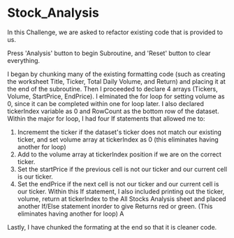 # Stock_Analysis

In this Challenge, we are asked to refactor existing code that is provided to us. 

Press 'Analysis' button to begin Subroutine, and 'Reset' button to clear everything.

I began by chunking many of the existing formatting code (such as creating the worksheet Title, Ticker, Total Daily Volume, and Return) and placing it at the end of the subroutine. Then I proceeded to declare 4 arrays (Tickers, Volume, StartPrice, EndPrice). I elminated the for loop for setting volume as 0, since it can be completed within one for loop later. I also declared tickerIndex variable as 0 and RowCount as the bottom row of the dataset. Within the major for loop, I had four If statements that allowed me to:

1. Incrememt the ticker if the dataset's ticker does not match our existing ticker, and set volume array at tickerIndex as 0 (this eliminates having another for loop)
2. Add to the volume array at tickerIndex position if we are on the correct ticker. 
3. Set the startPrice if the previous cell is not our ticker and our current cell is our ticker.
4. Set the endPrice if the next cell is not our ticker and our current cell is our ticker. Within this If statement, I also included printing out the ticker, volume, return at tickerIndex to the All Stocks Analysis sheet and placed another If/Else statement inorder to give Returns red or green. (This eliminates having another for loop) A

Lastly, I have chunked the formating at the end so that it is cleaner code.

